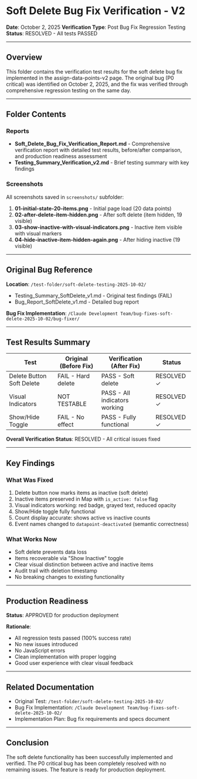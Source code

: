# Soft Delete Bug Fix Verification - V2

**Date**: October 2, 2025
**Verification Type**: Post Bug Fix Regression Testing
**Status**: RESOLVED - All tests PASSED

---

## Overview

This folder contains the verification test results for the soft delete bug fix implemented in the assign-data-points-v2 page. The original bug (P0 critical) was identified on October 2, 2025, and the fix was verified through comprehensive regression testing on the same day.

---

## Folder Contents

### Reports
- **Soft_Delete_Bug_Fix_Verification_Report.md** - Comprehensive verification report with detailed test results, before/after comparison, and production readiness assessment
- **Testing_Summary_Verification_v2.md** - Brief testing summary with key findings

### Screenshots
All screenshots saved in `screenshots/` subfolder:
1. **01-initial-state-20-items.png** - Initial page load (20 data points)
2. **02-after-delete-item-hidden.png** - After soft delete (item hidden, 19 visible)
3. **03-show-inactive-with-visual-indicators.png** - Inactive item visible with visual markers
4. **04-hide-inactive-item-hidden-again.png** - After hiding inactive (19 visible)

---

## Original Bug Reference

**Location**: `/test-folder/soft-delete-testing-2025-10-02/`
- Testing_Summary_SoftDelete_v1.md - Original test findings (FAIL)
- Bug_Report_SoftDelete_v1.md - Detailed bug report

**Bug Fix Implementation**: `/Claude Development Team/bug-fixes-soft-delete-2025-10-02/bug-fixer/`

---

## Test Results Summary

| Test | Original (Before Fix) | Verification (After Fix) | Status |
|------|----------------------|-------------------------|--------|
| Delete Button Soft Delete | FAIL - Hard delete | PASS - Soft delete | RESOLVED ✓ |
| Visual Indicators | NOT TESTABLE | PASS - All indicators working | RESOLVED ✓ |
| Show/Hide Toggle | FAIL - No effect | PASS - Fully functional | RESOLVED ✓ |

**Overall Verification Status**: RESOLVED - All critical issues fixed

---

## Key Findings

### What Was Fixed
1. Delete button now marks items as inactive (soft delete)
2. Inactive items preserved in Map with `is_active: false` flag
3. Visual indicators working: red badge, grayed text, reduced opacity
4. Show/Hide toggle fully functional
5. Count display accurate: shows active vs inactive counts
6. Event names changed to `datapoint-deactivated` (semantic correctness)

### What Works Now
- Soft delete prevents data loss
- Items recoverable via "Show Inactive" toggle
- Clear visual distinction between active and inactive items
- Audit trail with deletion timestamp
- No breaking changes to existing functionality

---

## Production Readiness

**Status**: APPROVED for production deployment

**Rationale**:
- All regression tests passed (100% success rate)
- No new issues introduced
- No JavaScript errors
- Clean implementation with proper logging
- Good user experience with clear visual feedback

---

## Related Documentation

- Original Test: `/test-folder/soft-delete-testing-2025-10-02/`
- Bug Fix Implementation: `/Claude Development Team/bug-fixes-soft-delete-2025-10-02/`
- Implementation Plan: Bug fix requirements and specs document

---

## Conclusion

The soft delete functionality has been successfully implemented and verified. The P0 critical bug has been completely resolved with no remaining issues. The feature is ready for production deployment.
